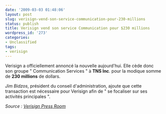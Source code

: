 ```yaml
---
date: '2009-03-03 01:48:06'
layout: post
slug: verisign-vend-son-service-communication-pour-230-millions
status: publish
title: Verisign vend son service Communication pour $230 millions
wordpress_id: '273'
categories:
- Unclassified
tags:
- verisign
---
```


Verisign a officiellement annoncé la nouvelle aujourd'hui. Elle cède donc son groupe " Communication Services " à **TNS Inc**. pour la modique somme de **230 millions** de dollars.




_Jim Bidzos_, président du conseil d'administration, ajoute que cette transaction est nécessaire pour Verisign afin de " se focaliser sur ses activités principales ".







_Source : [Verisign Press Room](https://press.verisign.com/easyir/customrel.do?easyirid=AFC0FF0DB5C560D3&version=live&prid=478755&releasejsp=custom_97)_



